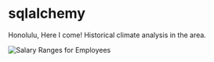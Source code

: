 # sqlalchemy

Honolulu, Here I come! Historical climate analysis in the area.

![Salary Ranges for Employees](https://github.com/AliceSartori/sql-challenge/blob/main/Salary%20ranges%20for%20employees.png)
